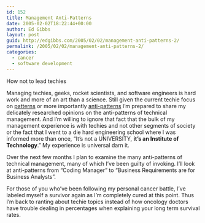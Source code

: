 ```yaml
---
id: 152
title: Management Anti-Patterns
date: 2005-02-02T18:22:44+00:00
author: Ed Gibbs
layout: post
guid: http://edgibbs.com/2005/02/02/management-anti-patterns-2/
permalink: /2005/02/02/management-anti-patterns-2/
categories:
  - cancer
  - software development
---
```

How not to lead techies

Managing techies, geeks, rocket scientists, and software engineers is hard work and more of an art than a science. Still given the current techie focus on [patterns](http://www.awprofessional.com/series/series.asp?st=44117) or more importantly [anti-patterns](http://c2.com/cgi/wiki?AntiPatternsCatalog) I&#8217;m prepared to share my delicately researched opinions on the anti-patterns of technical management. And I&#8217;m willing to ignore that fact that the bulk of my management experience is with techies and not other segments of society or the fact that I went to a die hard engineering school where I was informed more than once, &#8220;It&#8217;s not a UNIVERSITY, **it&#8217;s an Institute of Technology**.&#8221; My experience is universal darn it.

Over the next few months I plan to examine the many anti-patterns of technical management, many of which I&#8217;ve been guilty of invoking. I&#8217;ll look at anti-patterns from &#8220;Coding Manager&#8221; to &#8220;Business Requirements are for Business Analysts&#8221;.

For those of you who&#8217;ve been following my personal cancer battle, I&#8217;ve labeled myself a survivor again as I&#8217;m completely cured at this point. Thus I&#8217;m back to ranting about techie topics instead of how oncology doctors have trouble dealing in percentages when explaining your long term survival rates.